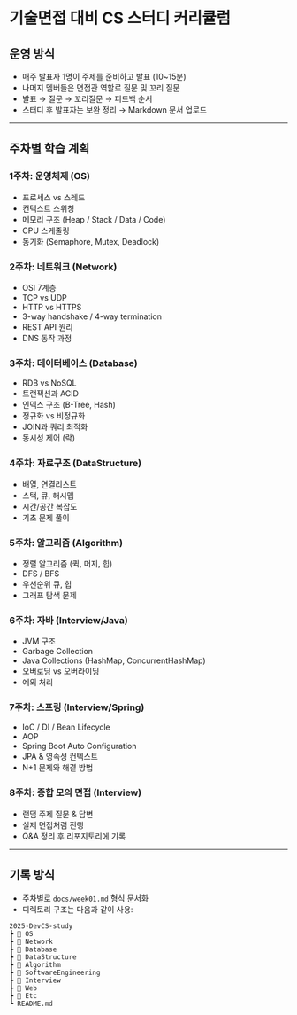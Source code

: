 # 기술면접 대비 CS 스터디 커리큘럼

## 운영 방식
- 매주 발표자 1명이 주제를 준비하고 발표 (10~15분)
- 나머지 멤버들은 면접관 역할로 질문 및 꼬리 질문
- 발표 → 질문 → 꼬리질문 → 피드백 순서
- 스터디 후 발표자는 보완 정리 → Markdown 문서 업로드

---

## 주차별 학습 계획

### 1주차: 운영체제 (OS)
- 프로세스 vs 스레드
- 컨텍스트 스위칭
- 메모리 구조 (Heap / Stack / Data / Code)
- CPU 스케줄링
- 동기화 (Semaphore, Mutex, Deadlock)

### 2주차: 네트워크 (Network)
- OSI 7계층
- TCP vs UDP
- HTTP vs HTTPS
- 3-way handshake / 4-way termination
- REST API 원리
- DNS 동작 과정

### 3주차: 데이터베이스 (Database)
- RDB vs NoSQL
- 트랜잭션과 ACID
- 인덱스 구조 (B-Tree, Hash)
- 정규화 vs 비정규화
- JOIN과 쿼리 최적화
- 동시성 제어 (락)

### 4주차: 자료구조 (DataStructure)
- 배열, 연결리스트
- 스택, 큐, 해시맵
- 시간/공간 복잡도
- 기초 문제 풀이

### 5주차: 알고리즘 (Algorithm)
- 정렬 알고리즘 (퀵, 머지, 힙)
- DFS / BFS
- 우선순위 큐, 힙
- 그래프 탐색 문제

### 6주차: 자바 (Interview/Java)
- JVM 구조
- Garbage Collection
- Java Collections (HashMap, ConcurrentHashMap)
- 오버로딩 vs 오버라이딩
- 예외 처리

### 7주차: 스프링 (Interview/Spring)
- IoC / DI / Bean Lifecycle
- AOP
- Spring Boot Auto Configuration
- JPA & 영속성 컨텍스트
- N+1 문제와 해결 방법

### 8주차: 종합 모의 면접 (Interview)
- 랜덤 주제 질문 & 답변
- 실제 면접처럼 진행
- Q&A 정리 후 리포지토리에 기록

---

## 기록 방식
- 주차별로 `docs/week01.md` 형식 문서화
- 디렉토리 구조는 다음과 같이 사용:

```
2025-DevCS-study
┣ 📂 OS
┣ 📂 Network
┣ 📂 Database
┣ 📂 DataStructure
┣ 📂 Algorithm
┣ 📂 SoftwareEngineering
┣ 📂 Interview
┣ 📂 Web
┣ 📂 Etc
┗ README.md
```


